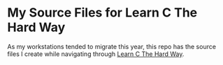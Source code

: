 # My Source Files for Learn C The Hard Way

As my workstations tended to migrate this year, this repo has the source files I create while navigating through [Learn C The Hard Way](https://learncodethehardway.org/c).
